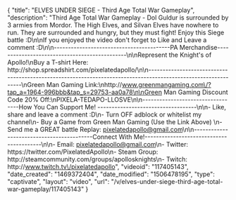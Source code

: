 {
    "title": "ELVES UNDER SIEGE - Third Age Total War Gameplay",
    "description": "Third Age Total War Gameplay - Dol Guldur is surrounded by 3 armies from Mordor.  The High Elves, and Silvan Elves have nowhere to run.  They are surrounded and hungry, but they must fight!  Enjoy this Siege battle :D\n\nIf you enjoyed the video don't forget to Like and Leave a comment :D\n\n-----------------------------------------PA Merchandise----------------------------------------------\n\nRepresent the Knight's of Apollo!\nBuy a T-shirt Here: http:\/\/shop.spreadshirt.com\/pixelatedapollo\/\n\n---------------------------------------------------------------------------------------------------------------\nGreen Man Gaming Link:\nhttp:\/\/www.greenmangaming.com\/?tap_a=1964-996bbb&tap_s=29753-aa0a78\n\nGreen Man Gaming Discount Code 20% Off:\nPIXELA-TEDAPO-LLOSVE\n\n----------------------------------How You Can Support Me! -----------------------------------\n\n- Like, share and leave a comment :D\n- Turn OFF adblock or whitelist my channel\n- Buy a Game from Green Man Gaming (Use the Link Above) \n- Send me a GREAT battle Replay: pixelatedapollo@gmail.com\n\n------------------------------------------Connect With Me!-----------------------------------------\n\n- Email: pixelatedapollo@gmail.com\n- Twitter: https:\/\/twitter.com\/PixelatedApollo\n- Steam Group:  http:\/\/steamcommunity.com\/groups\/apollosknights\n- Twitch: http:\/\/www.twitch.tv\/pixelatedapollo",
    "videoid": "117405143",
    "date_created": "1469372404",
    "date_modified": "1506478195",
    "type": "captivate",
    "layout": "video",
    "url": "\/v\/elves-under-siege-third-age-total-war-gameplay\/117405143"
}